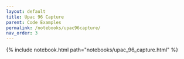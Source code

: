 ```yaml
---
layout: default
title: Upac 96 Capture
parent: Code Examples
permalink: /notebooks/upac96capture/
nav_order: 3
---
```

{% include notebook.html path="notebooks/upac_96_capture.html" %}
